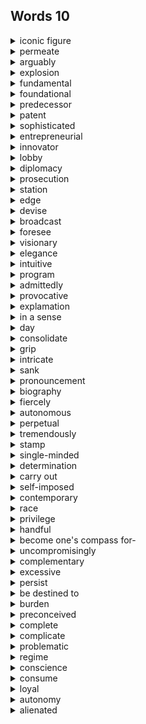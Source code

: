 ## Words 10

<details>
    <summary>iconic figure</summary>
    偶像级人物
</details>

<details>
    <summary>permeate</summary>
    v.渗透
</details>

<details>
    <summary>arguably</summary>
    adv.可论证的，可以说，按理说
</details>

<details>
    <summary>explosion</summary>
    n.爆炸
</details>

<details>
    <summary>fundamental</summary>
    adj.基础的，基本的
</details>

<details>
    <summary>foundational</summary>
    adj.基础的，基本的
</details>

<details>
    <summary>predecessor</summary>
    v.前任，前辈，前身
</details>

<details>
    <summary>patent</summary>
    n.专利证书
</details>

<details>
    <summary>sophisticated</summary>
    adj.有经验的，老练的
</details>

<details>
    <summary>entrepreneurial</summary>
    adj.具有企业家精神的
</details>

<details>
    <summary>innovator</summary>
    n.改革者
</details>

<details>
    <summary>lobby</summary>
    v.游说
</details>

<details>
    <summary>diplomacy</summary>
    n.外交
</details>

<details>
    <summary>prosecution</summary>
    n.起诉
</details>

<details>
    <summary>station</summary>
    n.站台，电台
</details>

<details>
    <summary>edge</summary>
    n.边界，优势
</details>

<details>
    <summary>devise</summary>
    v.发明
</details>

<details>
    <summary>broadcast</summary>
    v.广播
</details>

<details>
    <summary>foresee</summary>
    v.预知，预见
</details>

<details>
    <summary>visionary</summary>
    adj.有眼力的，有远见卓识的
</details>

<details>
    <summary>elegance</summary>
    n.优雅，典雅
</details>

<details>
    <summary>intuitive</summary>
    adj.直觉的，直观的
</details>

<details>
    <summary>program</summary>
    n.程序，节目
</details>

<details>
    <summary>admittedly</summary>
    adv.诚然，无可否认地
</details>

<details>
    <summary>provocative</summary>
    adj.挑衅的
</details>

<details>
    <summary>explamation</summary>
    n.惊叫，感叹
</details>

<details>
    <summary>in a sense</summary>
    在某种意义上，在一定程度上
</details>

<details>
    <summary>day</summary>
    n.时代
</details>

<details>
    <summary>consolidate</summary>
    v.巩固，加强
</details>

<details>
    <summary>grip</summary>
    v.把握，控制
</details>

<details>
    <summary>intricate</summary>
    adj.错综复杂的
</details>

<details>
    <summary>sank</summary>
    v.沉默
</details>

<details>
    <summary>pronouncement</summary>
    n.声明，公告
</details>

<details>
    <summary>biography</summary>
    n.传记
</details>

<details>
    <summary>fiercely</summary>
    adv.凶猛的
</details>

<details>
    <summary>autonomous</summary>
    adj.有自主能力的
</details>

<details>
    <summary>perpetual</summary>
    adj.永恒的，持续的
</details>

<details>
    <summary>tremendously</summary>
    adv.巨大地，非常
</details>

<details>
    <summary>stamp</summary>
    n.邮票，印记
</details>

<details>
    <summary>single-minded</summary>
    adj.专一的 <br>
    single-mindedment	n.专心，忠贞
</details>

<details>
    <summary>determination</summary>
    n.决心，决定
</details>

<details>
    <summary>carry out</summary>
    执行
</details>

<details>
    <summary>self-imposed</summary>
    adj.自己规定的，自愿承担的
</details>

<details>
    <summary>contemporary</summary>
    n.同时代的人，同辈
</details>

<details>
    <summary>race</summary>
    n.人种，民族
</details>

<details>
    <summary>privilege</summary>
    n.特权
</details>

<details>
    <summary>handful</summary>
    n.少数
</details>

<details>
    <summary>become one's compass for-</summary>
    为……指明了方向	<br>
    compass	n.指南针，罗盘
</details>

<details>
    <summary>uncompromisingly</summary>
    adv.毫不妥协的
</details>

<details>
    <summary>complementary</summary>
    adj.互补的
</details>

<details>
    <summary>excessive</summary>
    adj.过分的，过量的
</details>

<details>
    <summary>persist</summary>
    v.坚持
</details>

<details>
    <summary>be destined to</summary>
    注定
</details>

<details>
    <summary>burden</summary>
    v.束缚，担负	n.负担，重负
</details>

<details>
    <summary>preconceived</summary>
    adj.先入为主的
</details>

<details>
    <summary>complete</summary>
    adj.完全的
</details>

<details>
    <summary>complicate</summary>
    adj.复杂的
</details>

<details>
    <summary>problematic</summary>
    adj.成问题的
</details>

<details>
    <summary>regime</summary>
    n.政权，政府
</details>

<details>
    <summary>conscience</summary>
    n.良心
</details>

<details>
    <summary>consume</summary>
    v.消耗，吞噬
</details>

<details>
    <summary>loyal</summary>
    adj.忠诚的
</details>

<details>
    <summary>autonomy</summary>
    n.自主
</details>

<details>
    <summary>alienated</summary>
    adj.孤独的
</details>

